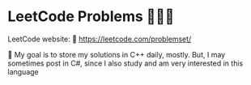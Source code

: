 # LeetCode Problems 🧑🏼‍💻

LeetCode website: 🔗 https://leetcode.com/problemset/

🎯 My goal is to store my solutions in C++ daily, mostly. But, I may sometimes post in C#, since I also study and am very interested in this language
